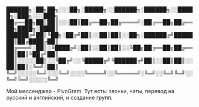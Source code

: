 
██████╗░██╗██╗░░░██╗░█████╗░░██████╗░██████╗░░█████╗░███╗░░░███╗
██╔══██╗██║██║░░░██║██╔══██╗██╔════╝░██╔══██╗██╔══██╗████╗░████║
██████╔╝██║╚██╗░██╔╝██║░░██║██║░░██╗░██████╔╝███████║██╔████╔██║
██╔═══╝░██║░╚████╔╝░██║░░██║██║░░╚██╗██╔══██╗██╔══██║██║╚██╔╝██║
██║░░░░░██║░░╚██╔╝░░╚█████╔╝╚██████╔╝██║░░██║██║░░██║██║░╚═╝░██║
╚═╝░░░░░╚═╝░░░╚═╝░░░░╚════╝░░╚═════╝░╚═╝░░╚═╝╚═╝░░╚═╝╚═╝░░░░░╚═╝

Мой мессенджер - PivoGram. Тут есть: звонки, чаты, перевод на русский и английский, и создание групп. 
